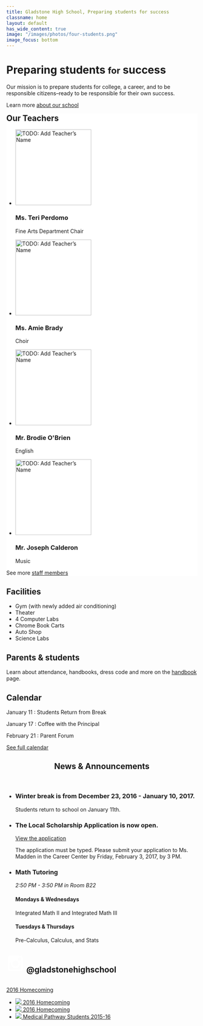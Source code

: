 ```yaml
---
title: Gladstone High School, Preparing students for success
classname: home
layout: default
has_wide_content: true
image: "/images/photos/four-students.png"
image_focus: bottom
---
```


<style>
body.has-image > header {
  color: inherit;
  text-shadow: none;
}
.nav-link {
  z-index: 99999999999999 !important;
}
body > .image {
  background: transparent;
  background-color: rgb(237, 237, 239);
  padding-top: 30em;
}
body > .image img {
  width: 100%;
  height: auto;
}
main > div:first-of-type {
  position: absolute;
  z-index: 9999;
  top: 10.5em;
  margin-right: 1.5em;
}

@media (min-width: 40em) {
  body > .image {
    padding-top: 15em;
  }
  main > div:first-of-type {
    top: 7.5em;
  }
}

/*
body > .image img {
  position: relative;
  z-index: 2;
}
*/
.staff-list {
  background-color: white;
}
main > div:first-of-type + p,
.staff-list h2 {
  margin-top: 0;
}
@media (min-width: 45em), (min-height: 45em) {
  main h1 {
    font-size: 5vmax;
  }
/*
  main > div:first-of-type p {
    font-size: 2vmax;
  }
*/
}

    .image::before,
    .image::after {
      display: none;
    }
@supports (object-fit: cover) {
  .image {
    padding-top: 20vh;
    position: static;
  }
  .image img {
    width: 100%;
    height: 85vh;
    position: relative;
    z-index: 9999;
  }
  @media (min-aspect-ratio: 1/1) {
    .image {
      padding-top: 0;
    }
    .image img {
      height: 100vh;
      object-position: top !important;
    }
  }
}

/*
.summaries .parents-summary {
  transform: rotate(2deg);
  padding-bottom: 3em;
  margin-bottom: -3em;
}
.summaries .parents-summary > * {
  transform: rotate(-2deg);
}
.summaries .calendar-summary {
  transform: rotate(-2deg);
}
.summaries .calendar-summary > * {
  transform: rotate(2deg);
}
*/
</style>

<div markdown="1">

# Preparing students <small>for</small> success

Our mission is to prepare students for college, a career, and to be responsible citizens–ready to be responsible for their own success.

Learn more [about our school](/about)

</div>

<div class="staff-list">
  <h2>Our Teachers</h2>
  <ul>
    <li>
      <img src="/images/teachers/img_2804.jpg" width="200" alt="TODO: Add Teacher’s Name" />
      <h3>Ms. Teri Perdomo</h3>
      <p class="title">Fine Arts Department Chair</p>
    </li>
    <li>
      <img src="/images/teachers/img_3560.jpg" width="200" alt="TODO: Add Teacher’s Name" />
      <h3>Ms. Amie Brady</h3>
      <p class="title">Choir</p>
    </li>
    <li>
      <img src="/images/teachers/img_2966.jpg" width="200" alt="TODO: Add Teacher’s Name" />
      <h3>Mr. Brodie O'Brien</h3>
      <p class="title">English</p>
    </li>
    <li>
      <img src="/images/teachers/img_2991.jpg" width="200" alt="TODO: Add Teacher’s Name" />
      <h3>Mr. Joseph Calderon</h3>
      <p class="title">Music</p>
    </li>
  </ul>
  <p>See more <a href="/staff">staff members</a></p>
</div>

<div class="summaries">
  <div class="facilities-summary text" markdown="1">

## Facilities

*   Gym (with newly added air conditioning)
*   Theater
*   4 Computer Labs
*   Chrome Book Carts
*   Auto Shop
*   Science Labs

  </div>

  <div class="parents-summary text" markdown="1">

## Parents & students

Learn about attendance, handbooks, dress code and more on the [handbook](http://info.gladstonehighschool.jimthoburn.com/handbook) page.

  </div>

  <div class="calendar-summary text" markdown="1">

## Calendar

January 11
: Students Return from Break

January 17
: Coffee with the Principal

February 21
: Parent Forum

[See full calendar](http://info.gladstonehighschool.jimthoburn.com/cms/month-d=x&group_id=1301752510365&month_id=0)

  </div>
</div>

<section class="announcements">

<header>
<h2>News &amp; Announcements</h2>
</header>

<ul>
<li markdown="1">

### Winter break is from December 23, 2016 - January 10, 2017.

Students return to school on January 11th.

</li>
<li markdown="1">

### The Local Scholarship Application is now open.

[View the application](http://links.schoolloop.com/link/rd?href=736c5f6c696e6b6666303163633065623266687474703a2f2f6768732d617573642d63612e7363686f6f6c6c6f6f702e636f6d2f66696c652f313330313735323531303336352f313333383034303830363232312f353939383139363434393231353536303333312e646f6378)

The application must be typed. Please submit your application to Ms. Madden in the Career Center by Friday, February 3, 2017, by 3 PM.

</li>
<li markdown="1">

### Math Tutoring

*2:50 PM - 3:50 PM in Room B22*

#### Mondays & Wednesdays

Integrated Math II and Integrated Math III

#### Tuesdays & Thursdays

Pre-Calculus, Calculus, and Stats

</li>
</ul>

</section>

<div class="feature">
  <h2>
    <svg class="icon" viewBox="0 0 24 24" width="48" height="48">
      <switch>
        <path fill="white" d="M22,19.4c0,1.4-1.2,2.6-2.6,2.6H4.6C3.2,22,2,20.8,2,19.4V4.6C2,3.2,3.2,2,4.6,2h14.9C20.8,2,22,3.2,22,4.6 V19.4z M19.7,10.5H18c0.2,0.5,0.3,1.1,0.3,1.7c0,3.3-2.8,6-6.2,6c-3.4,0-6.2-2.7-6.2-6c0-0.6,0.1-1.2,0.3-1.7H4.2v8.4 c0,0.4,0.4,0.8,0.8,0.8h13.9c0.4,0,0.8-0.4,0.8-0.8V10.5z M12,8.1c-2.2,0-4,1.7-4,3.9c0,2.1,1.8,3.9,4,3.9c2.2,0,4-1.7,4-3.9 C16,9.8,14.2,8.1,12,8.1z M19.7,5.1c0-0.5-0.4-0.9-0.9-0.9h-2.3c-0.5,0-0.9,0.4-0.9,0.9v2.1c0,0.5,0.4,0.9,0.9,0.9h2.3 c0.5,0,0.9-0.4,0.9-0.9L19.7,5.1L19.7,5.1z"></path>
        <foreignObject>Instagram</foreignObject>
      </switch>
    </svg>
    @gladstonehighschool
  </h2>
  <!--
  <p class="more">See more <a href="/news">news &amp; announcements</a></p>
  -->

  <a href="https://www.instagram.com">
    <img src="/images/photos/aHR0cDovL2docy1hdXNkLWNhLnNjaG9vbGxvb3AuY29tL3VpbWcvaW1hZ2UvMTM1NjYxMjg2NjM4Ni8xMzQ1Mjc5MTU3MDQxLzE0NzEzMzMyNzY4NDYuanBnP2Nyb3BUb3A9MzMmY3JvcFJpZ2h0PTkwMCZjcm9wQm90dG9tPTYzMyZjcm9wTGVmdD0xMDAmYmFzaXNXaWR0aD0xMDAw.jpeg" alt="" />
    <p>2016 Homecoming</p>
  </a>

  <!--
  <svg class="heart icon" viewBox="0 0 24 24" width="24" height="24">
    <path fill="white" d="M17.631 5.93c-0.394-0.913-1.185-1.682-2.281-2.158-0.968-0.422-2.012-0.471-2.96-0.214s-1.801 0.956-2.388 1.767c-0.588-0.811-1.44-1.511-2.389-1.767-0.949-0.258-1.991-0.207-2.96 0.214-1.096 0.476-1.885 1.243-2.281 2.158-0.394 0.912-0.397 1.974 0.103 3.027 1.062 2.257 7.494 7.55 7.529 7.64 0.033-0.090 6.466-5.383 7.53-7.64 0.498-1.053 0.496-2.115 0.101-3.027z"></path>
  </svg>

  <svg class="comment icon" viewBox="0 0 24 24" width="24" height="24">
    <path fill="white" d="M2.2,8.9c0,1,0.3,1.9,1,2.8c0.7,0.9,1.6,1.5,2.8,2c1.2,0.5,2.5,0.7,3.9,0.7c0.4,0,0.8,0,1.3-0.1c1.1,1,2.5,1.7,4,2.1
      c0.3,0.1,0.6,0.1,1,0.2c0.1,0,0.2,0,0.3-0.1c0.1-0.1,0.1-0.1,0.2-0.3v0c0,0,0-0.1,0-0.1c0,0,0-0.1,0-0.1c0,0,0,0,0-0.1L16.5,16
      c0,0,0,0-0.1-0.1c0,0-0.1-0.1-0.1-0.1c0,0-0.1-0.1-0.3-0.3c-0.1-0.2-0.2-0.3-0.3-0.3s-0.2-0.2-0.3-0.3c-0.1-0.2-0.2-0.3-0.3-0.4
      c-0.1-0.1-0.1-0.3-0.2-0.5s-0.2-0.4-0.2-0.7c0.9-0.5,1.6-1.2,2.1-1.9s0.8-1.6,0.8-2.4c0-0.8-0.2-1.5-0.6-2.2s-1-1.3-1.7-1.8
      S14,4.1,13,3.8s-2-0.4-3-0.4c-1.4,0-2.7,0.2-3.9,0.7S4,5.2,3.3,6.1S2.2,7.9,2.2,8.9z"></path>
  </svg>
  -->
</div>

<ul class="news-summary">
  <li>
    <a href="https://www.instagram.com">
      <img src="/images/photos/aHR0cDovL2docy1hdXNkLWNhLnNjaG9vbGxvb3AuY29tL3VpbWcvaW1hZ2UvMTM1NjYxMjg2NjM4Ni8xMzQ1Mjc5MTU3MDQxLzE0NzEzMzMyNzY4NDguanBnP2Nyb3BUb3A9MzMmY3JvcFJpZ2h0PTkwMCZjcm9wQm90dG9tPTYzMyZjcm9wTGVmdD0xMDAmYmFzaXNXaWR0aD0xMDAw.jpeg" />
      <span>2016 Homecoming</span>
    </a>
  </li>
  <li>
    <a href="https://www.instagram.com">
      <img src="/images/photos/aHR0cDovL2docy1hdXNkLWNhLnNjaG9vbGxvb3AuY29tL3VpbWcvaW1hZ2UvMTMwMTc1MjUxMTE3MS8xMzQ1Mjc5MTU3MDQxLzE0Nzc4MTI3OTI4NjguanBnP2Nyb3BUb3A9MzUmY3JvcFJpZ2h0PTkyOCZjcm9wQm90dG9tPTY3OCZjcm9wTGVmdD03MSZiYXNpc1dpZHRoPTEwMDA=.jpeg" />
      <span>2016 Homecoming</span>
    </a>
  </li>
  <li>
    <a href="https://www.instagram.com">
      <img src="/images/photos/aHR0cDovL2docy1hdXNkLWNhLnNjaG9vbGxvb3AuY29tL3VpbWcvaW1hZ2UvMTMwMTc1MjUxMTE3MS8xMzQ1Mjc5MTU3MDQxLzE0NDEyNjI2MjM4NzYuanBnP2Nyb3BUb3A9MzcmY3JvcFJpZ2h0PTk1MCZjcm9wQm90dG9tPTcxMiZjcm9wTGVmdD00OSZiYXNpc1dpZHRoPTEwMDA=.jpeg" />
      <span>Medical Pathway Students 2015-16</span>
    </a>
  </li>
</ul>

